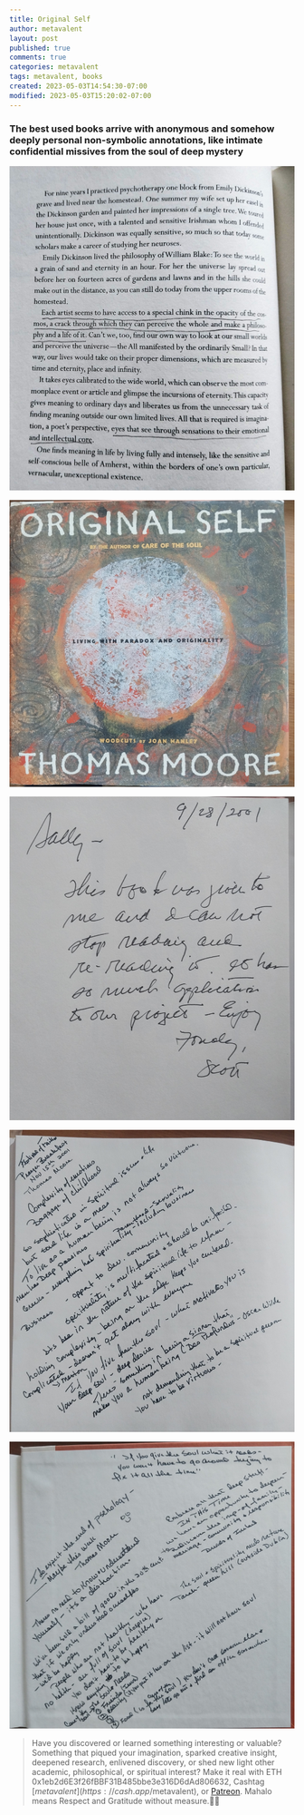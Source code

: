 ```yaml
---
title: Original Self
author: metavalent
layout: post
published: true
comments: true
categories: metavalent
tags: metavalent, books
created: 2023-05-03T14:54:30-07:00
modified: 2023-05-03T15:20:02-07:00
---
```



### The best used books arrive with anonymous and somehow deeply personal non-symbolic annotations, like intimate confidential missives from the soul of deep mystery

![A Special Chink](/assets/images/4e81973a0b41e82290f37680a931efc7.jpg) 

![Cover](/assets/images/302f553c9d5ae8a229d109a2eb7c7ac1.jpg) 

![To Sally From Scott](/assets/images/b02c1c2572bcefbb8cfa3c4c865ca9b1.jpg) 

![Festival of Faiths](/assets/images/6579b759081ded0593458d4ac79b78eb.jpg) 

![The End Of Psychology](/assets/images/ab7d1e464948053904c348c188164634.jpg) 


<!-- Default Video Embed
Watch [Video_Title](https://youtu.be/JnA8GUtXpXY) if the embed below does not behave nicely. 

<!-- Native HTML5 Embed - GitHub LFS storage: append ?raw=true  
<videoloading="lazy" width="560" height="320" controls>
  <source src="https://github.com/metavalent/metavalent.github.io/blob/gh-pages/assets/audio-video/FILENAME.mp4?raw=true" type="video/mp4">
  <source src=src="https://github.com/metavalent/metavalent.github.io/blob/gh-pages/assets/audio-video/FILENAME.webm?raw=true" type="video/webm">
Your browser does not support the video tag.
</video>
-->

<!-- YouTube Player
<iframe id="ytplayer" type="text/html loading=”lazy” width="560" height="320"
  src="https://www.youtube.com/embed/imA1lpOdEhQ?autoplay=1"
  frameborder="0"></iframe>
-->

<!-- Maybe HTML5 Audio Embed - GitHub LFS storage: append ?raw=true  
<audio controls>
  <source src="https://github.com/metavalent/metavalent.github.io/blob/gh-pages/assets/audio-video/FILENAME.mp4?raw=true" type="audio/mpeg">
  <source src="https://github.com/metavalent/metavalent.github.io/blob/gh-pages/assets/audio-video/FILENAME.mp4?raw=true" type="audio/ogg">
Your browser does not support the audio element.
</audio>
-->

<!-- For custom thumbnail
![alt text](/assets/images/image.jpg "title")
-->

<p></p>
<p></p>
<p></p>

> Have you discovered or learned something interesting or valuable? Something that piqued your imagination, sparked creative insight, deepened research, enlivened discovery, or shed new light other academic, philosophical, or spiritual interest? Make it real with ETH 0x1eb2d6E3f26fBBF31B485bbe3e316D6dAd806632, Cashtag [$metavalent](https://cash.app/$metavalent), or [Patreon](https://patreon.com/metavalent). Mahalo means Respect and Gratitude without measure.🙏🏼
